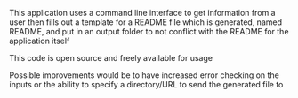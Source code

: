 This application uses a command line interface to get information from a user then fills out a template for a README file which is generated, named README, and put in an output folder to not conflict with the README for the application itself

This code is open source and freely available for usage

Possible improvements would be to have increased error checking on the inputs or the ability to specify a directory/URL to send the generated file to